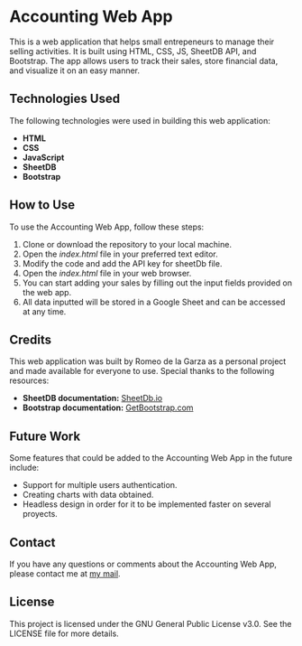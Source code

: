 # Accounting Web App
This is a web application that helps small entrepeneurs to manage their selling activities. It is built using HTML, CSS, JS, SheetDB API, and Bootstrap. The app allows users to track their sales, store financial data, and visualize it on an easy manner.

## Technologies Used
The following technologies were used in building this web application:

* **HTML**
* **CSS**
* **JavaScript**
* **SheetDB**
* **Bootstrap**

## How to Use
To use the Accounting Web App, follow these steps:

1. Clone or download the repository to your local machine.
2. Open the _index.html_ file in your preferred text editor.
3. Modify the code and add the API key for sheetDb file.
4. Open the _index.html_ file in your web browser.
5. You can start adding your sales by filling out the input fields provided on the web app.
6. All data inputted will be stored in a Google Sheet and can be accessed at any time.

## Credits
This web application was built by Romeo de la Garza as a personal project and made available for everyone to use. Special thanks to the following resources:

* **SheetDB documentation:** [SheetDb.io](https://sheetdb.io/docs)
* **Bootstrap documentation:** [GetBootstrap.com](https://getbootstrap.com/docs)

## Future Work
Some features that could be added to the Accounting Web App in the future include:

* Support for multiple users authentication.
* Creating charts with data obtained.
* Headless design in order for it to be implemented faster on several proyects.

## Contact
If you have any questions or comments about the Accounting Web App, please contact me at [my mail](mailto:rdelagarzabrs@gmail.com).

## License
This project is licensed under the GNU General Public License v3.0. See the LICENSE file for more details.

